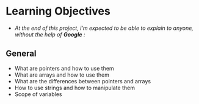 # Learning Objectives
* *At the end of this project, i'm expected to be able to explain to anyone, without the help of **Google** :*

## General
* What are pointers and how to use them
* What are arrays and how to use them
* What are the differences between pointers and arrays
* How to use strings and how to manipulate them
* Scope of variables
